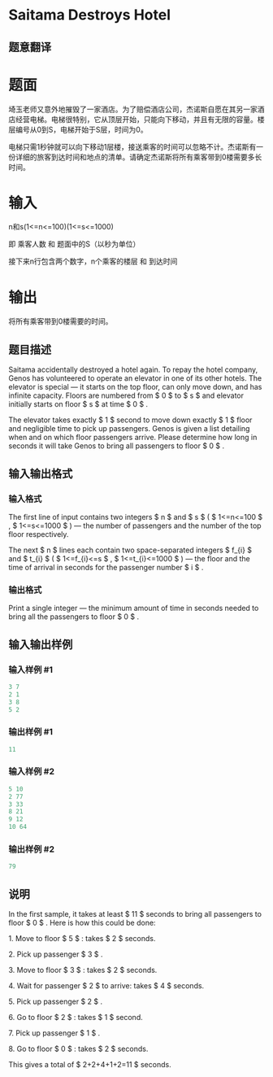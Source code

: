 # Saitama Destroys Hotel

## 题意翻译

# 题面

埼玉老师又意外地摧毁了一家酒店。为了赔偿酒店公司，杰诺斯自愿在其另一家酒店经营电梯。电梯很特别，它从顶层开始，只能向下移动，并且有无限的容量。楼层编号从0到S，电梯开始于S层，时间为0。

电梯只需1秒钟就可以向下移动1层楼，接送乘客的时间可以忽略不计。杰诺斯有一份详细的旅客到达时间和地点的清单。请确定杰诺斯将所有乘客带到0楼需要多长时间。

# 输入

n和s(1<=n<=100)(1<=s<=1000)

即 乘客人数 和 题面中的S（以秒为单位）

接下来n行包含两个数字，n个乘客的楼层 和 到达时间

# 输出

将所有乘客带到0楼需要的时间。

## 题目描述

Saitama accidentally destroyed a hotel again. To repay the hotel company, Genos has volunteered to operate an elevator in one of its other hotels. The elevator is special — it starts on the top floor, can only move down, and has infinite capacity. Floors are numbered from $ 0 $ to $ s $ and elevator initially starts on floor $ s $ at time $ 0 $ .

The elevator takes exactly $ 1 $ second to move down exactly $ 1 $ floor and negligible time to pick up passengers. Genos is given a list detailing when and on which floor passengers arrive. Please determine how long in seconds it will take Genos to bring all passengers to floor $ 0 $ .

## 输入输出格式

### 输入格式

The first line of input contains two integers $ n $ and $ s $ ( $ 1<=n<=100 $ , $ 1<=s<=1000 $ ) — the number of passengers and the number of the top floor respectively.

The next $ n $ lines each contain two space-separated integers $ f_{i} $ and $ t_{i} $ ( $ 1<=f_{i}<=s $ , $ 1<=t_{i}<=1000 $ ) — the floor and the time of arrival in seconds for the passenger number $ i $ .

### 输出格式

Print a single integer — the minimum amount of time in seconds needed to bring all the passengers to floor $ 0 $ .

## 输入输出样例

### 输入样例 #1

```cpp
3 7
2 1
3 8
5 2

```
### 输出样例 #1

```cpp
11

```
### 输入样例 #2

```cpp
5 10
2 77
3 33
8 21
9 12
10 64

```
### 输出样例 #2

```cpp
79

```
## 说明

In the first sample, it takes at least $ 11 $ seconds to bring all passengers to floor $ 0 $ . Here is how this could be done:

1\. Move to floor $ 5 $ : takes $ 2 $ seconds.

2\. Pick up passenger $ 3 $ .

3\. Move to floor $ 3 $ : takes $ 2 $ seconds.

4\. Wait for passenger $ 2 $ to arrive: takes $ 4 $ seconds.

5\. Pick up passenger $ 2 $ .

6\. Go to floor $ 2 $ : takes $ 1 $ second.

7\. Pick up passenger $ 1 $ .

8\. Go to floor $ 0 $ : takes $ 2 $ seconds.

This gives a total of $ 2+2+4+1+2=11 $ seconds.

